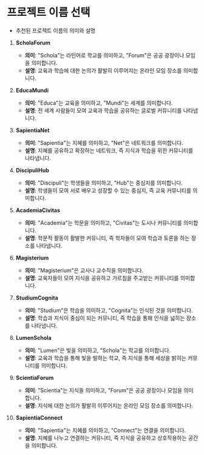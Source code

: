 # 프로젝트 이름 선택

- 추천된 프로젝트 이름의 의미와 설명

1. **ScholaForum**
   - **의미**: "Schola"는 라틴어로 학교를 의미하고, "Forum"은 공공 광장이나 모임을 의미합니다.
   - **설명**: 교육과 학습에 대한 논의가 활발히 이루어지는 온라인 모임 장소를 의미합니다.

2. **EducaMundi**
   - **의미**: "Educa"는 교육을 의미하고, "Mundi"는 세계를 의미합니다.
   - **설명**: 전 세계 사람들이 모여 교육과 학습을 공유하는 글로벌 커뮤니티를 나타냅니다.

3. **SapientiaNet**
   - **의미**: "Sapientia"는 지혜를 의미하고, "Net"은 네트워크를 의미합니다.
   - **설명**: 지혜를 공유하고 확장하는 네트워크, 즉 지식과 학습을 위한 커뮤니티를 나타냅니다.

4. **DiscipuliHub**
   - **의미**: "Discipuli"는 학생들을 의미하고, "Hub"는 중심지를 의미합니다.
   - **설명**: 학생들이 모여 서로 배우고 성장할 수 있는 중심지, 즉 교육 커뮤니티를 의미합니다.

5. **AcademiaCivitas**
   - **의미**: "Academia"는 학문을 의미하고, "Civitas"는 도시나 커뮤니티를 의미합니다.
   - **설명**: 학문적 활동이 활발한 커뮤니티, 즉 학자들이 모여 학습과 토론을 하는 장소를 나타냅니다.

6. **Magisterium**
   - **의미**: "Magisterium"은 교사나 교수직을 의미합니다.
   - **설명**: 교육자들이 모여 지식을 공유하고 가르침을 주고받는 커뮤니티를 의미합니다.

7. **StudiumCognita**
   - **의미**: "Studium"은 학습을 의미하고, "Cognita"는 인식된 것을 의미합니다.
   - **설명**: 학습과 지식이 중심이 되는 커뮤니티, 즉 학습을 통해 인식을 넓히는 장소를 나타냅니다.

8. **LumenSchola**
   - **의미**: "Lumen"은 빛을 의미하고, "Schola"는 학교를 의미합니다.
   - **설명**: 교육과 학습을 통해 빛을 발하는 학교, 즉 지식을 통해 세상을 밝히는 커뮤니티를 의미합니다.

9. **ScientiaForum**
   - **의미**: "Scientia"는 지식을 의미하고, "Forum"은 공공 광장이나 모임을 의미합니다.
   - **설명**: 지식에 대한 논의가 활발히 이루어지는 온라인 모임 장소를 의미합니다.

10. **SapientiaConnect**
    - **의미**: "Sapientia"는 지혜를 의미하고, "Connect"는 연결을 의미합니다.
    - **설명**: 지혜를 나누고 연결하는 커뮤니티, 즉 지식을 공유하고 상호작용하는 공간을 의미합니다.

